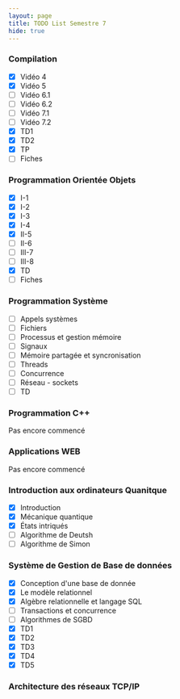 ```yaml
---
layout: page
title: TODO List Semestre 7
hide: true
---
```


### Compilation
- [x] Vidéo 4
- [x] Vidéo 5
- [ ] Vidéo 6.1
- [ ] Vidéo 6.2
- [ ] Vidéo 7.1
- [ ] Vidéo 7.2
- [x] TD1
- [x] TD2
- [x] TP
- [ ] Fiches

### Programmation Orientée Objets
- [x] I-1
- [x] I-2
- [x] I-3
- [x] I-4
- [x] II-5
- [ ] II-6
- [ ] III-7
- [ ] III-8
- [x] TD
- [ ] Fiches

### Programmation Système
- [ ] Appels systèmes
- [ ] Fichiers
- [ ] Processus et gestion mémoire
- [ ] Signaux
- [ ] Mémoire partagée et syncronisation
- [ ] Threads
- [ ] Concurrence
- [ ] Réseau - sockets
- [ ] TD

### Programmation C++

Pas encore commencé

### Applications WEB

Pas encore commencé

### Introduction aux ordinateurs Quanitque

- [x] Introduction
- [x] Mécanique quantique
- [x] États intriqués
- [ ] Algorithme de Deutsh
- [ ] Algorithme de Simon

### Système de Gestion de Base de données

- [x] Conception d'une base de donnée
- [x] Le modèle relationnel
- [x] Algèbre relationnelle et langage SQL
- [ ] Transactions et concurrence
- [ ] Algorithmes de SGBD
- [x] TD1
- [x] TD2
- [x] TD3
- [x] TD4
- [x] TD5

### Architecture des réseaux TCP/IP

